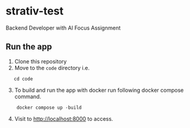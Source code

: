 # strativ-test
Backend Developer with AI Focus Assignment


## Run the app  

1. Clone this repository
2. Move to the `code` directory i.e. 
```shell
   cd code
```
3. To build and run the app with docker run following docker compose command.
```shell
    docker compose up -build
```
4. Visit to [http://localhost:8000](http://localhost:8000) to access.
